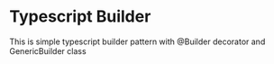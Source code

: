 # Typescript Builder

This is simple typescript builder pattern with @Builder decorator and GenericBuilder class
